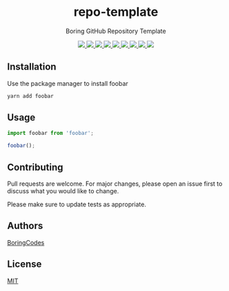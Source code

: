 <div align="center">
  <h1>repo-template</h1>
  <p>Boring GitHub Repository Template</p>

  <div>
    <a href="https://github.com/boringcodes/repo-template/commits" aria-label="Commitizen Friendly">
      <img src="https://img.shields.io/badge/commitizen-friendly-brightgreen.svg?style=flat-square">
    </a>
    <a href="https://github.com/boringcodes/repo-template" aria-label="Prettier Code Style">
      <img src="https://img.shields.io/badge/code_style-prettier-brightgreen?style=flat-square">
    </a>
    <a href="https://github.com/boringcodes/repo-template/actions" aria-label="Lint Status">
      <img src="https://img.shields.io/github/workflow/status/boringcodes/repo-template/lint-source?style=flat-square&label=lint">
    </a>
    <a href="https://github.com/boringcodes/repo-template/actions" aria-label="Build Status">
      <img src="https://img.shields.io/github/workflow/status/boringcodes/repo-template/build-source?style=flat-square">
    </a>
    <a href="https://david-dm.org/boringcodes/repo-template" aria-label="Dependencies Status">
      <img src="https://img.shields.io/david/boringcodes/repo-template?style=flat-square">
    </a>
    <a href="https://www.npmjs.com/package/@boringcodes/repo-template" aria-label="NPM Version">
      <img src="https://img.shields.io/npm/v/@boringcodes/repo-template?color=brightgreen&style=flat-square">
    </a>
    <a href="https://www.npmjs.com/package/@boringcodes/repo-template" aria-label="NPM Downloads">
      <img src="https://img.shields.io/npm/dm/@boringcodes/repo-template?style=flat-square">
    </a>
    <a href="https://github.com/boringcodes/repo-template/blob/master/LICENSE" aria-label="MIT License">
      <img src="https://img.shields.io/github/license/boringcodes/repo-template?color=brightgreen&style=flat-square">
    </a>
    <a href="https://github.com/boringcodes" aria-label="BoringCodes Verified">
      <img src="https://img.shields.io/badge/boringcodes-verified-brightgreen?style=flat-square">
    </a>
  </div>
</div>

## Installation

Use the package manager to install foobar

```bash
yarn add foobar
```

## Usage

```javascript
import foobar from 'foobar';

foobar();
```

## Contributing

Pull requests are welcome. For major changes, please open an issue first to discuss what you would like to change.

Please make sure to update tests as appropriate.

## Authors

[BoringCodes](https://github.com/boringcodes)

## License

[MIT](https://github.com/boringcodes/repo-template/blob/master/LICENSE)
